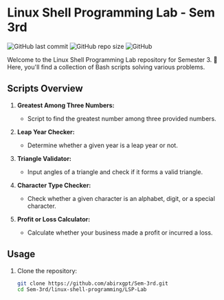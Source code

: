 # Linux Shell Programming Lab - Sem 3rd

![GitHub last commit](https://img.shields.io/github/last-commit/abirxgpt/Sem-3rd?style=flat-square)
![GitHub repo size](https://img.shields.io/github/repo-size/abirxgpt/Sem-3rd?style=flat-square)
![GitHub](https://img.shields.io/github/license/abirxgpt/Sem-3rd?style=flat-square)

Welcome to the Linux Shell Programming Lab repository for Semester 3. 🚀 Here, you'll find a collection of Bash scripts solving various problems.

## Scripts Overview

1. **Greatest Among Three Numbers:**
   - Script to find the greatest number among three provided numbers.

2. **Leap Year Checker:**
   - Determine whether a given year is a leap year or not.

3. **Triangle Validator:**
   - Input angles of a triangle and check if it forms a valid triangle.

4. **Character Type Checker:**
   - Check whether a given character is an alphabet, digit, or a special character.

5. **Profit or Loss Calculator:**
   - Calculate whether your business made a profit or incurred a loss.

## Usage

1. Clone the repository:
   ```bash
   git clone https://github.com/abirxgpt/Sem-3rd.git
   cd Sem-3rd/linux-shell-programming/LSP-Lab
